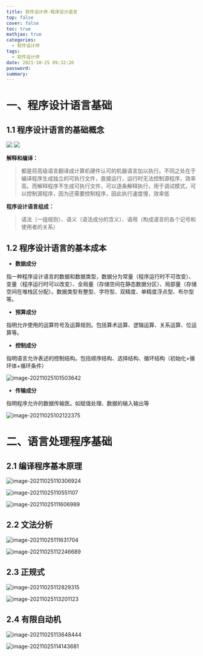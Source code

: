 ```yaml
---
title: 软件设计师-程序设计语言
top: false
cover: false
toc: true
mathjax: true
categories:
  - 软件设计师
tags:
  - 软件设计师
date: 2021-10-25 09:32:20
password:
summary:
---
```


# 一、程序设计语言基础

## 1.1 程序设计语言的基础概念

![](https://raw.githubusercontent.com/lijinzedev/picture/main/img/202110251118522.png)
![](https://raw.githubusercontent.com/lijinzedev/picture/main/img/202110251122355.png)

**解释和编译：**

> 都是将高级语言翻译成计算机硬件认可的机器语言加以执行。不同之处在于编译程序生成独立的可执行文件，直接运行，运行时无法控制源程序，效率高。而解释程序不生成可执行文件，可以逐条解释执行，用于调试模式，可以控制源程序，因为还需要控制程序，因此执行速度慢，效率低

**程序设计语言组成：**

> 语法（一组规则）、语义（语法成分的含义）、语用（构成语言的各个记号和使用者的关系）

## 1.2 程序设计语言的基本成本

* **数据成分**

指一种程序设计语言的数据和数据类型，数据分为常量（程序运行时不可改变）、变量（程序运行时可以改变）、全局量（存储空间在静态数据分区）、局部量（存储空间在堆栈区分配）。数据类型有整型、字符型、双精度、单精度浮点型、布尔型等。

* **预算成分**

指明允许使用的运算符号及运算规则。包括算术运算、逻辑运算、关系运算、位运算等。

* **控制成分**

指明语言允许表述的控制结构。包括顺序结构、选择结构、循环结构（初始化+循环体+循环条件）

![image-20211025101503642](https://raw.githubusercontent.com/lijinzedev/picture/main/img/202110251102446.png)

* **传输成分**

指明程序允许的数据传输医。如赋值处理、数据的输入输出等

![image-20211025102122375](https://raw.githubusercontent.com/lijinzedev/picture/main/img/202110251021411.png)

# 二、语言处理程序基础

## 2.1 编译程序基本原理

![image-20211025110306924](https://raw.githubusercontent.com/lijinzedev/picture/main/img/202110251104472.png)

![image-20211025110551107](https://raw.githubusercontent.com/lijinzedev/picture/main/img/202110251105152.png)

![image-20211025111606989](https://raw.githubusercontent.com/lijinzedev/picture/main/img/202110251116026.png)

## 2.2 文法分析

![image-20211025111631704](https://raw.githubusercontent.com/lijinzedev/picture/main/img/202110251116737.png)

![image-20211025112246689](https://raw.githubusercontent.com/lijinzedev/picture/main/img/202110251122735.png)

## 2.3 正规式

![image-20211025112829315](https://raw.githubusercontent.com/lijinzedev/picture/main/img/202110251128353.png)

![image-20211025113201123](https://raw.githubusercontent.com/lijinzedev/picture/main/img/202110251132168.png)

## 2.4 有限自动机

![image-20211025113648444](https://raw.githubusercontent.com/lijinzedev/picture/main/img/202110251136484.png)

![image-20211025114143681](https://raw.githubusercontent.com/lijinzedev/picture/main/img/202110251141729.png)
